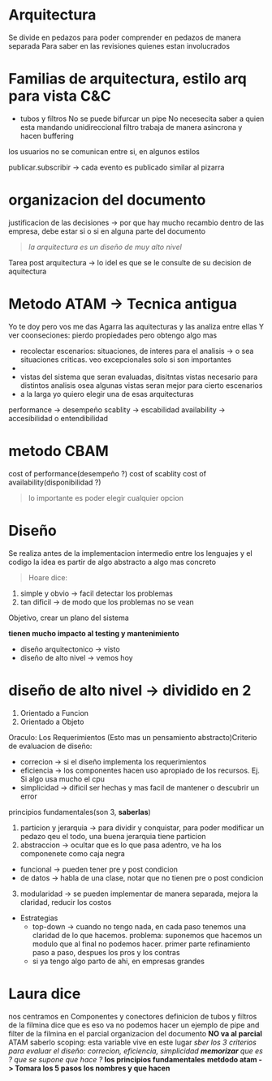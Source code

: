 # Arquitectura

Se divide en pedazos para poder comprender en pedazos de manera separada
Para saber en las revisiones quienes estan involucrados

# Familias de arquitectura, estilo arq para vista C&C 

+ tubos y filtros
No se puede bifurcar un pipe
No necesecita saber a quien esta mandando
unidireccional
filtro trabaja de manera asincrona y hacen buffering

los usuarios no se comunican entre si, en algunos estilos

publicar.subscribir -> cada evento es publicado similar al pizarra

# organizacion del documento
justificacion de las decisiones -> por que hay mucho recambio dentro de las empresa, debe estar si o si en alguna parte del documento

> *la arquitectura es un diseño de muy alto nivel*

Tarea post arquitectura -> lo idel es que se le consulte de su decision de aquitectura

# Metodo ATAM -> Tecnica antigua

Yo te doy pero vos me das
Agarra las aquitecturas y las analiza entre ellas
Y ver coonseciones: pierdo propiedades pero obtengo algo mas
+ recolectar escenarios: situaciones, de interes para el analisis -> o sea situaciones criticas. veo excepcionales solo si son importantes
+
+ vistas del sistema que seran evaluadas, disitntas vistas necesario para distintos analisis osea algunas vistas seran mejor para cierto escenarios
+ a la larga yo quiero elegir una de esas arquitecturas

performance -> desempeño
scablity -> escabilidad
availability -> accesibilidad o entendibilidad

# metodo CBAM

cost of performance(desempeño ?)
cost of scablity
cost of availability(disponibilidad ?)

> lo importante es poder elegir cualquier opcion

# Diseño

Se realiza antes de la implementacion
intermedio entre los lenguajes y el codigo
la idea es partir de algo abstracto a algo mas concreto

> Hoare dice:
  1. simple y obvio -> facil detectar los problemas
  2. tan dificil -> de modo que los problemas no se vean

Objetivo, crear un plano del sistema

**tienen mucho impacto al testing y mantenimiento**

+ diseño arquitectonico -> visto
+ diseño de alto nivel -> vemos hoy

# diseño de alto nivel -> dividido en 2

1. Orientado a Funcion
2. Orientado a Objeto

Oraculo: Los Requerimientos
(Esto mas un pensamiento abstracto)Criterio de evaluacion de diseño:
+ correcion -> si el diseño implementa los requerimientos
+ eficiencia -> los componentes hacen uso apropiado de los recursos. Ej. Si algo usa mucho el cpu
+ simplicidad -> dificil ser hechas y mas facil de mantener o descubrir un error

principios fundamentales(son 3, **saberlas**)
1. particion y jerarquia -> para dividir y conquistar, para poder modificar un pedazo qeu el todo, una buena jerarquia tiene particion
2. abstraccion -> ocultar que es lo que pasa adentro, ve ha los componenete como caja negra
  - funcional -> pueden tener pre y post condicion
  - de datos -> habla de una clase, notar que no tienen pre o post condicion
3. modularidad -> se pueden implementar de manera separada, mejora la claridad, reducir los costos

+ Estrategias
   - top-down -> cuando no tengo nada, en cada paso tenemos una claridad de lo  que hacemos. problema: suponemos que hacemos un modulo que al final no podemos hacer. primer parte refinamiento paso a paso, despues los pros y los contras
   - si ya tengo algo parto de ahi, en empresas grandes
# Laura dice

nos centramos en Componentes y conectores
definicion de tubos y filtros de la filmina dice que es eso va
no podemos hacer un ejemplo de pipe and filter de la filmina en el parcial
organizacion del documento **NO va al parcial**
ATAM saberlo
scoping: esta variable vive en este lugar
*sber los 3 criterios para evaluar el diseño: correcion, eficiencia, simplicidad **memorizar** que es ? que se supone que hace ?*
**los principios fundamentales**
**metdodo atam -> Tomara los 5 pasos los nombres y que hacen**
